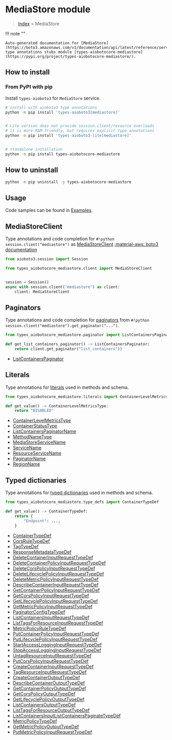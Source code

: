 # MediaStore module

> [Index](../README.md) > MediaStore


!!! note ""

    Auto-generated documentation for [MediaStore](https://boto3.amazonaws.com/v1/documentation/api/latest/reference/services/mediastore.html#MediaStore)
    type annotations stubs module [types-aiobotocore-mediastore](https://pypi.org/project/types-aiobotocore-mediastore/).

## How to install



### From PyPI with pip

Install `types-aioboto3` for `MediaStore` service.

```bash
# install with aioboto3 type annotations
python -m pip install 'types-aioboto3[mediastore]'


# Lite version does not provide session.client/resource overloads
# it is more RAM-friendly, but requires explicit type annotations
python -m pip install 'types-aioboto3-lite[mediastore]'


# standalone installation
python -m pip install types-aiobotocore-mediastore
```



## How to uninstall

```bash
python -m pip uninstall -y types-aiobotocore-mediastore
```

## Usage

Code samples can be found in [Examples](./usage.md).

## MediaStoreClient

Type annotations and code completion for  `#!python session.client("mediastore")` as [MediaStoreClient](./client.md)
[:material-aws: boto3 documentation](https://boto3.amazonaws.com/v1/documentation/api/latest/reference/services/mediastore.html#MediaStore.Client)

```python title="Usage example"
from aioboto3.session import Session

from types_aiobotocore_mediastore.client import MediaStoreClient


session = Session()
async with session.client("mediastore") as client:
    client: MediaStoreClient
```


## Paginators

Type annotations and code completion for
[paginators](./paginators.md)
from `#!python session.client("mediastore").get_paginator("...")`.

```python title="Usage example"
from types_aiobotocore_mediastore.paginator import ListContainersPaginator

def get_list_containers_paginator() -> ListContainersPaginator:
    return client.get_paginator("list_containers"))
```

- [ListContainersPaginator](./paginators.md#listcontainerspaginator)








## Literals

Type annotations for [literals](./literals.md) used in methods and schema.

```python title="Usage example"
from types_aiobotocore_mediastore.literals import ContainerLevelMetricsType

def get_value() -> ContainerLevelMetricsType:
    return "DISABLED"
```

- [ContainerLevelMetricsType](./literals.md#containerlevelmetricstype)
- [ContainerStatusType](./literals.md#containerstatustype)
- [ListContainersPaginatorName](./literals.md#listcontainerspaginatorname)
- [MethodNameType](./literals.md#methodnametype)
- [MediaStoreServiceName](./literals.md#mediastoreservicename)
- [ServiceName](./literals.md#servicename)
- [ResourceServiceName](./literals.md#resourceservicename)
- [PaginatorName](./literals.md#paginatorname)
- [RegionName](./literals.md#regionname)




## Typed dictionaries

Type annotations for [typed dictionaries](./type_defs.md) used in methods and schema.

```python title="Usage example"
from types_aiobotocore_mediastore.type_defs import ContainerTypeDef

def get_value() -> ContainerTypeDef:
    return {
        "Endpoint": ...,
    }
```

- [ContainerTypeDef](./type_defs.md#containertypedef)
- [CorsRuleTypeDef](./type_defs.md#corsruletypedef)
- [TagTypeDef](./type_defs.md#tagtypedef)
- [ResponseMetadataTypeDef](./type_defs.md#responsemetadatatypedef)
- [DeleteContainerInputRequestTypeDef](./type_defs.md#deletecontainerinputrequesttypedef)
- [DeleteContainerPolicyInputRequestTypeDef](./type_defs.md#deletecontainerpolicyinputrequesttypedef)
- [DeleteCorsPolicyInputRequestTypeDef](./type_defs.md#deletecorspolicyinputrequesttypedef)
- [DeleteLifecyclePolicyInputRequestTypeDef](./type_defs.md#deletelifecyclepolicyinputrequesttypedef)
- [DeleteMetricPolicyInputRequestTypeDef](./type_defs.md#deletemetricpolicyinputrequesttypedef)
- [DescribeContainerInputRequestTypeDef](./type_defs.md#describecontainerinputrequesttypedef)
- [GetContainerPolicyInputRequestTypeDef](./type_defs.md#getcontainerpolicyinputrequesttypedef)
- [GetCorsPolicyInputRequestTypeDef](./type_defs.md#getcorspolicyinputrequesttypedef)
- [GetLifecyclePolicyInputRequestTypeDef](./type_defs.md#getlifecyclepolicyinputrequesttypedef)
- [GetMetricPolicyInputRequestTypeDef](./type_defs.md#getmetricpolicyinputrequesttypedef)
- [PaginatorConfigTypeDef](./type_defs.md#paginatorconfigtypedef)
- [ListContainersInputRequestTypeDef](./type_defs.md#listcontainersinputrequesttypedef)
- [ListTagsForResourceInputRequestTypeDef](./type_defs.md#listtagsforresourceinputrequesttypedef)
- [MetricPolicyRuleTypeDef](./type_defs.md#metricpolicyruletypedef)
- [PutContainerPolicyInputRequestTypeDef](./type_defs.md#putcontainerpolicyinputrequesttypedef)
- [PutLifecyclePolicyInputRequestTypeDef](./type_defs.md#putlifecyclepolicyinputrequesttypedef)
- [StartAccessLoggingInputRequestTypeDef](./type_defs.md#startaccesslogginginputrequesttypedef)
- [StopAccessLoggingInputRequestTypeDef](./type_defs.md#stopaccesslogginginputrequesttypedef)
- [UntagResourceInputRequestTypeDef](./type_defs.md#untagresourceinputrequesttypedef)
- [PutCorsPolicyInputRequestTypeDef](./type_defs.md#putcorspolicyinputrequesttypedef)
- [CreateContainerInputRequestTypeDef](./type_defs.md#createcontainerinputrequesttypedef)
- [TagResourceInputRequestTypeDef](./type_defs.md#tagresourceinputrequesttypedef)
- [CreateContainerOutputTypeDef](./type_defs.md#createcontaineroutputtypedef)
- [DescribeContainerOutputTypeDef](./type_defs.md#describecontaineroutputtypedef)
- [GetContainerPolicyOutputTypeDef](./type_defs.md#getcontainerpolicyoutputtypedef)
- [GetCorsPolicyOutputTypeDef](./type_defs.md#getcorspolicyoutputtypedef)
- [GetLifecyclePolicyOutputTypeDef](./type_defs.md#getlifecyclepolicyoutputtypedef)
- [ListContainersOutputTypeDef](./type_defs.md#listcontainersoutputtypedef)
- [ListTagsForResourceOutputTypeDef](./type_defs.md#listtagsforresourceoutputtypedef)
- [ListContainersInputListContainersPaginateTypeDef](./type_defs.md#listcontainersinputlistcontainerspaginatetypedef)
- [MetricPolicyTypeDef](./type_defs.md#metricpolicytypedef)
- [GetMetricPolicyOutputTypeDef](./type_defs.md#getmetricpolicyoutputtypedef)
- [PutMetricPolicyInputRequestTypeDef](./type_defs.md#putmetricpolicyinputrequesttypedef)

